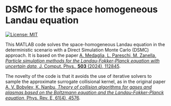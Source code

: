# **DSMC for the space homogeneous Landau equation**

[![License: MIT](https://img.shields.io/badge/License-MIT-yellow.svg)](https://opensource.org/licenses/MIT)

This MATLAB code solves the space-homogeneous Landau equation in the deterministic scenario with a Direct Simulation Monte Carlo (DSMC) approach. 
It is based on the paper [A. Medaglia, L. Pareschi, M. Zanella, _Particle simulation methods for the Landau-Fokker-Planck equation with uncertain data_,  J. Comput. Phys., **503** (2024), 112845](https://www.sciencedirect.com/science/article/pii/S0021999124000949?ref=pdf_download&fr=RR-2&rr=867703bb2d980e46).

The novelty of the code is that it avoids the use of iterative solvers to sample the approximate surrogate collisional kernel, as in the original paper [A. V. Bobylev, K. Nanbu, _Theory of collision algorithms for gases and plasmas based on the Boltzmann equation and the Landau-Fokker-Planck equation_, Phys. Rev. E, 61(4), 4576](https://journals.aps.org/pre/pdf/10.1103/PhysRevE.61.4576).
